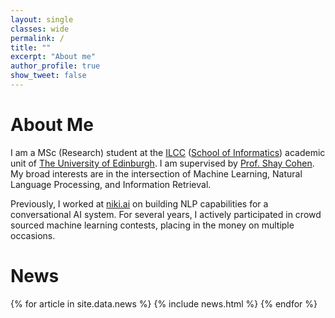 ```yaml
---
layout: single
classes: wide
permalink: /
title: ""
excerpt: "About me"
author_profile: true
show_tweet: false
---
```

# About Me
I am a MSc (Research) student at the [ILCC](http://web.inf.ed.ac.uk/ilcc) ([School of Informatics](https://en.wikipedia.org/wiki/School_of_Informatics,_University_of_Edinburgh))
academic unit of [The University of Edinburgh](https://www.ed.ac.uk/). I am supervised by [Prof. Shay Cohen](http://homepages.inf.ed.ac.uk/scohen/).
My broad interests are in the intersection of Machine Learning, Natural Language Processing, and Information Retrieval. 

Previously, I worked at [niki.ai](http://niki.ai/) on building NLP capabilities for a conversational AI system. 
For several years, I actively participated in crowd sourced machine learning contests, placing in the money on multiple occasions.

# News
<table>
{% for article in site.data.news %}
<tr>
{% include news.html %}
</tr>
{% endfor %}
</table>